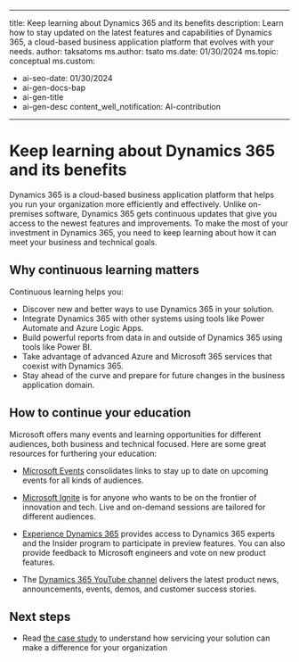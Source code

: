 ﻿---

title: Keep learning about Dynamics 365 and its benefits
description: Learn how to stay updated on the latest features and capabilities of Dynamics 365, a cloud-based business application platform that evolves with your needs.
author: taksatoms
ms.author: tsato
ms.date: 01/30/2024
ms.topic: conceptual
ms.custom:
 - ai-seo-date: 01/30/2024
 - ai-gen-docs-bap
 - ai-gen-title
 - ai-gen-desc
content_well_notification: AI-contribution
---

# Keep learning about Dynamics 365 and its benefits

Dynamics 365 is a cloud-based business application platform that helps you run your organization more efficiently and effectively. Unlike on-premises software, Dynamics 365 gets continuous updates that give you access to the newest features and improvements. To make the most of your investment in Dynamics 365, you need to keep learning about how it can meet your business and technical goals.

## Why continuous learning matters

Continuous learning helps you:

- Discover new and better ways to use Dynamics 365 in your solution.
- Integrate Dynamics 365 with other systems using tools like Power Automate and Azure Logic Apps.
- Build powerful reports from data in and outside of Dynamics 365 using tools like Power BI.
- Take advantage of advanced Azure and Microsoft 365 services that coexist with Dynamics 365.
- Stay ahead of the curve and prepare for future changes in the business application domain.

## How to continue your education

Microsoft offers many events and learning opportunities for different audiences, both business and technical focused. Here are some great resources for furthering your education:

- [Microsoft Events](https://www.microsoft.com/events/) consolidates links to stay up to date on upcoming events for all kinds of audiences.

- [Microsoft Ignite](https://myignite.microsoft.com/home) is for anyone who wants to be on the frontier of innovation and tech. Live and on-demand sessions are tailored for different audiences.

- [Experience Dynamics 365](https://experience.dynamics.com/) provides access to Dynamics 365 experts and the Insider program to participate in preview features. You can also provide feedback to Microsoft engineers and vote on new product features.

- The [Dynamics 365 YouTube channel](https://www.youtube.com/channel/UCJGCg4rB3QSs8y_1FquelBQ) delivers the latest product news, announcements, events, demos, and customer success stories.

## Next steps

- Read [the case study](service-solution-case-study.md) to understand how servicing your solution can make a difference for your organization
